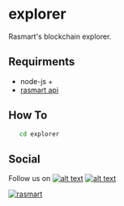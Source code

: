 # explorer
Rasmart's blockchain explorer.

## Requirments
  * node-js + 
  * [rasmart api](https://rasmartdocs.readthedocs.io/en/latest/?highlight=rasmart)
## How To
 ```sh  
    cd explorer
 ```
  
## Social
[1.1]: http://i.imgur.com/tXSoThF.png
[2.1]: http://i.imgur.com/P3YfQoD.png
[1]: http://www.twitter.com/rasmart_io
[2]: https://www.facebook.com/rasmartblockchain

Follow us on [![alt text][1.1]][1] [![alt text][2.1]][2]

[![rasmart](https://rasmart.io/img/poweredBy.png)](https://rasmart.io/)

